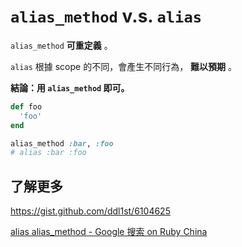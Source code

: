 # `alias_method` v.s. `alias`

`alias_method` __可重定義__ 。

`alias` 根據 scope 的不同，會產生不同行為， __難以預期__ 。

__結論：用 `alias_method` 即可。__

```ruby
def foo
  'foo'
end

alias_method :bar, :foo
# alias :bar :foo
```

## 了解更多

https://gist.github.com/ddl1st/6104625

[alias alias_method - Google 搜索 on Ruby China](https://www.google.com.hk/#hl=zh-CN&q=site:ruby-china.org+alias%20alias_method)